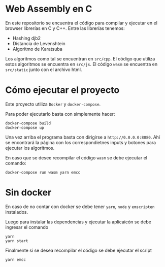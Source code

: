 # Web Assembly en C

En este repositorio se encuentra el código para compilar y ejecutar en el browser librerías en C y C++.
Entre las librerías tenemos:
* Hashing djb2
* Distancia de Levenshtein
* Algoritmo de Karatsuba

Los algoritmos como tal se encuentran en `src/cpp`.
El código que utiliza estos algoritmos se encuentra en `src/js`.
El código `wasm` se encuentra en `src/static` junto con el archivo html.

# Cómo ejecutar el proyecto

Este proyecto utiliza `Docker` y `docker-compose`.

Para poder ejecutarlo basta con simplemente hacer:

```
docker-compose build
docker-compose up
```

Una vez arriba el programa basta con dirigirse a `http://0.0.0.0:8080`. Ahí se encontrará la página con los correspondietnes inputs y botones para ejecutar los algoritmos.

En caso que se desee recompilar el código `wasm` se debe ejecutar el comando:

```
docker-compose run wasm yarn emcc
```

# Sin docker

En caso de no contar con docker se debe tener `yarn`, `node` y `emscripten` instalados.

Luego para instalar las dependencias y ejecutar la aplicaicón se debe ingresar el comando

```
yarn
yarn start
```

Finalmente si se desea recompilar el código se debe ejecutar el script

```
yarn emcc
```




